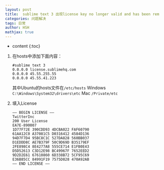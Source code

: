 ```yaml
---
layout: post
title:  sublime text 3 出现license key no longer valid and has been removed
categories: 问题解决
tags: 日常
author: HSH
mathjax: true
---
```


* content
{:toc}










1. 在hosts中添加下面内容：

   ```
   #sublime text 3
   0.0.0.0 license.sublimehq.com
   0.0.0.0 45.55.255.55
   0.0.0.0 45.55.41.223
   ```

   其中Ubuntu的hosts文件在`/etc/hosts` 
   Windows `C:\Windows\System32\drivers\etc` 
   Mac `/Private/etc`



2. 填入License

   ```
   —– BEGIN LICENSE —–
   TwitterInc
   200 User License
   EA7E-890007
   1D77F72E 390CDD93 4DCBA022 FAF60790
   61AA12C0 A37081C5 D0316412 4584D136
   94D7F7D4 95BC8C1C 527DA828 560BB037
   D1EDDD8C AE7B379F 50C9D69D B35179EF
   2FE898C4 8E4277A8 555CE714 E1FB0E43
   D5D52613 C3D12E98 BC49967F 7652EED2
   9D2D2E61 67610860 6D338B72 5CF95C69
   E36B85CC 84991F19 7575D828 470A92AB
   —— END LICENSE ——
   ```

   ​